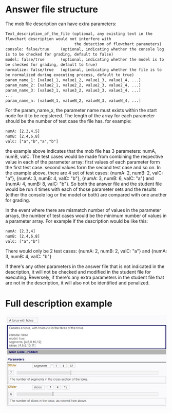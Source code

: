 # Answer file structure
The mob file description can have extra parameters:

```
Text_description_of_the_file (optional, any existing text in the flowchart description would not interfere with 
                              the detection of flowchart parameters)
console: false/true     (optional, indicating whether the console log is to be checked for grading, default to false)
model: false/true       (optional, indicating whether the model is to be checked for grading, default to true)
normalize: false/true   (optional, indicating whether the file is to be normalized during executing process, default to true)
param_name_1: [value1_1, value1_2, value1_3, value1_4, ...]
param_name_2: [value2_1, value2_2, value2_3, value2_4, ...]
param_name_3: [value3_1, value3_2, value3_3, value3_4, ...]
...
param_name_n: [valueN_1, valueN_2, valueN_3, valueN_4, ...]
```

For the param_name_x, the parameter name must exists within the start node for it to be registered. 
The length of the array for each parameter should be the number of test case the file has. for example:

```
numA: [2,3,4,5]
numB: [2,4,6,8]
valC: ["a","b","a","b"]
```

the example above indicates that the mob file has 3 parameters: numA, numB, valC. The test cases would be made from
combining the respective value in each of the parameter array: first values of each parameter form the first test case.
second values form the second test case and so on. In the example above, there are 4 set of test cases:
{numA: 2, numB: 2, valC: "a"}, {numA: 3, numB: 4, valC: "b"}, {numA: 3, numB: 6, valC: "a"} and {numA: 4, numB: 8, valC: "b"}. 
So both the answer file and the student file would be run 4 times with each of those parameter sets and the results 
(either the console log or the model or both) are compared with one another for grading. 

In the event where there are mismatch number of values in the parameter arrays, the number of test cases would be the
minimum number of values in a parameter array. For example if the description would be like this:

```
numA: [2,3,4]
numB: [2,4,6,8]
valC: ["a","b"]
```

There would only be 2 test cases: {numA: 2, numB: 2, valC: "a"} and {numA: 3, numB: 4, valC: "b"}

If there's any other parameters in the answer file that is not indicated in the description, it will not be checked and
modified in the student file for executing. Reversely, if there's any extra parameters in the student file that are not
in the description, it will also not be identified and penalized.

# Full description example

![Description Example](zip_example/description_example.JPG)
